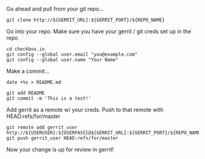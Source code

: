 Go ahead and pull from your git repo...
```
git clone http://${GERRIT_URL}:${GERRIT_PORT}/${REPO_NAME}
```

Go into your repo. Make sure you have your gerrit / git creds set up in the repo
```
cd checkbox.io
git config --global user.email "you@example.com"
git config --global user.name "Your Name"
```


Make a commit...

```
date +%s > README.md

git add README
git commit -m 'This is a test!'
```


Add gerrit as a remote w/ your creds. Push to that remote with HEAD:refs/for/master

```
git remote add gerrit_user http://${USERUSER}:${USERPASS}@${GERRIT_URL}:${GERRIT_PORT}/${REPO_NAME}
git push gerrit_user HEAD:refs/for/master
```

Now your change is up for review in gerrit!
